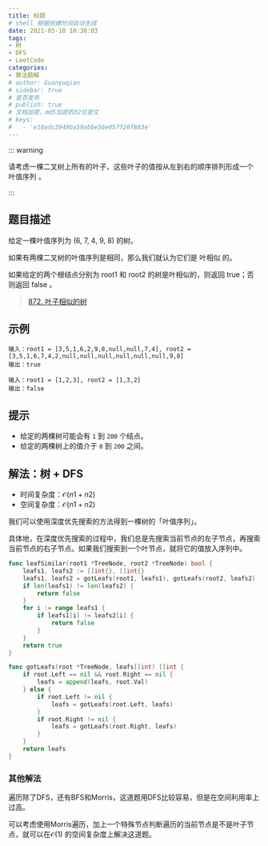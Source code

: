 ```yaml
---
title: 标题
# shell 根据创建时间自动生成
date: 2021-05-10 10:38:03
tags:
- 树
- DFS
- LeetCode
categories:
- 算法题解
# author: Guanyuqian
# sidebar: true
# 是否发布
# publish: true
# 文档加密，md5加密的32位密文
# keys:
# 	- 'e10adc3949ba59abbe56e057f20f883e'
---
```


::: warning

请考虑一棵二叉树上所有的叶子，这些叶子的值按从左到右的顺序排列形成一个 叶值序列 。

:::

<!-- more -->

## 题目描述

给定一棵叶值序列为 (6, 7, 4, 9, 8) 的树。

如果有两棵二叉树的叶值序列是相同，那么我们就认为它们是 叶相似 的。

如果给定的两个根结点分别为 root1 和 root2 的树是叶相似的，则返回 true；否则返回 false 。



> [872. 叶子相似的树](https://leetcode-cn.com/problems/leaf-similar-trees/)



## 示例

```
输入：root1 = [3,5,1,6,2,9,8,null,null,7,4], root2 = [3,5,1,6,7,4,2,null,null,null,null,null,null,9,8]
输出：true

输入：root1 = [1,2,3], root2 = [1,3,2]
输出：false
```



## 提示

- 给定的两棵树可能会有 `1` 到 `200` 个结点。
- 给定的两棵树上的值介于 `0` 到 `200` 之间。

## 解法：树 + DFS

- 时间复杂度：$\mathcal{O}(n1 + n2)$
- 空间复杂度：$\mathcal{O}(n1 + n2)$

我们可以使用深度优先搜索的方法得到一棵树的「叶值序列」。

具体地，在深度优先搜索的过程中，我们总是先搜索当前节点的左子节点，再搜索当前节点的右子节点。如果我们搜索到一个叶节点，就将它的值放入序列中。

```go
func leafSimilar(root1 *TreeNode, root2 *TreeNode) bool {
    leafs1, leafs2 := []int{}, []int{}
    leafs1, leafs2 = gotLeafs(root1, leafs1), gotLeafs(root2, leafs2)
    if len(leafs1) != len(leafs2) {
        return false
    }
    for i := range leafs1 {
        if leafs1[i] != leafs2[i] {
            return false
        }
    }
    return true
}

func gotLeafs(root *TreeNode, leafs[]int) []int {
    if root.Left == nil && root.Right == nil {
        leafs = append(leafs, root.Val)
    } else {
        if root.Left != nil {
            leafs = gotLeafs(root.Left, leafs)
        }
        if root.Right != nil {
            leafs = gotLeafs(root.Right, leafs)
        }
    }
    return leafs
}
```



### 其他解法

遍历除了DFS，还有BFS和Morris，这道题用DFS比较容易，但是在空间利用率上过高。

可以考虑使用Morris遍历，加上一个特殊节点判断遍历的当前节点是不是叶子节点，就可以在$\mathcal{O}(1)$ 的空间复杂度上解决这道题。